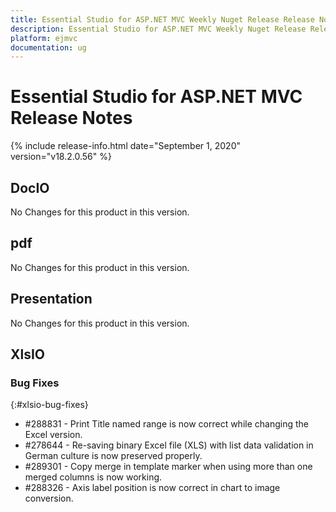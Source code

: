 ```yaml
---
title: Essential Studio for ASP.NET MVC Weekly Nuget Release Release Notes  
description: Essential Studio for ASP.NET MVC Weekly Nuget Release Release Notes  
platform: ejmvc
documentation: ug
---
```


# Essential Studio for ASP.NET MVC  Release Notes  

{% include release-info.html date="September 1, 2020"  version="v18.2.0.56" %} 






## DocIO

No Changes for this product in this version.

[//]: # "Delete the contents of this file while new content is added."

## pdf

No Changes for this product in this version.

[//]: # "Delete the contents of this file while new content is added."

## Presentation

No Changes for this product in this version.

[//]: # "Delete the contents of this file while new content is added."

## XlsIO

### Bug Fixes
{:#xlsio-bug-fixes}

* \#288831 - Print Title named range is now correct while changing the Excel version.
* \#278644 - Re-saving binary Excel file (XLS) with list data validation in German culture is now preserved properly.
* \#289301 - Copy merge in template marker when using more than one merged columns is now working.
* \#288326 - Axis label position is now correct in chart to image conversion.
